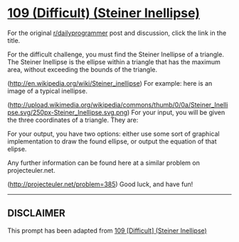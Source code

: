 # [109 (Difficult) (Steiner Inellipse)](https://www.reddit.com/r/dailyprogrammer/comments/126976/10252012_challenge_109_difficult_steiner_inellipse/)

For the original [r/dailyprogrammer](https://www.reddit.com/r/dailyprogrammer/) post and discussion, click the link in the title.

For the difficult challenge, you must find the Steiner Inellipse of a triangle.  The Steiner Inellipse is the ellipse within a triangle that has the maximum area, without exceeding the bounds of the triangle.

(http://en.wikipedia.org/wiki/Steiner_inellipse)
For example: here is an image of a typical inellipse.

(http://upload.wikimedia.org/wikipedia/commons/thumb/0/0a/Steiner_Inellipse.svg/250px-Steiner_Inellipse.svg.png)
For your input, you will be given the three coordinates of a triangle.  They are:

For your output, you have two options: either use some sort of graphical implementation to draw the found ellipse, or output the equation of that elipse.

Any further information can be found here at a similar problem on projecteuler.net.

(http://projecteuler.net/problem=385)
Good luck, and have fun!


----
## **DISCLAIMER**
This prompt has been adapted from [109 [Difficult] (Steiner Inellipse)](https://www.reddit.com/r/dailyprogrammer/comments/126976/10252012_challenge_109_difficult_steiner_inellipse/
)
